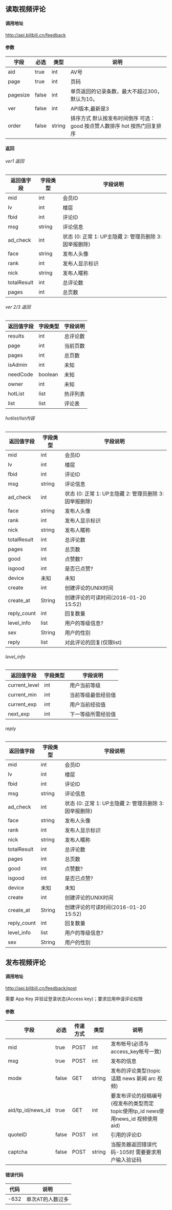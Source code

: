 ## 读取视频评论

#### 调用地址

http://api.bilibili.cn/feedback

#### 参数

| 字段       | 必选    | 类型     | 说明                                       |
| -------- | ----- | ------ | ---------------------------------------- |
| aid      | true  | int    | AV号                                      |
| page     | true  | int    | 页码                                       |
| pagesize | false | int    | 单页返回的记录条数，最大不超过300，默认为10。                |
| ver      | false | int    | API版本,最新是3                               |
| order    | false | string | 排序方式 默认按发布时间倒序 可选：good 按点赞人数排序 hot 按热门回复排序 |

#### 返回

###### ver1 返回

| 返回值字段       | 字段类型   | 字段说明                                  |
| ----------- | ------ | ------------------------------------- |
| mid         | int    | 会员ID                                  |
| lv          | int    | 楼层                                    |
| fbid        | int    | 评论ID                                  |
| msg         | string | 评论信息                                  |
| ad_check    | int    | 状态 (0: 正常 1: UP主隐藏 2: 管理员删除 3: 因举报删除) |
| face        | string | 发布人头像                                 |
| rank        | int    | 发布人显示标识                               |
| nick        | string | 发布人暱称                                 |
| totalResult | int    | 总评论数                                  |
| pages       | int    | 总页数                                   |

###### ver 2/3 返回

| 返回值字段    | 字段类型    | 字段说明 |
| -------- | ------- | ---- |
| results  | int     | 总评论数 |
| page     | int     | 当前页数 |
| pages    | int     | 总页数  |
| isAdmin  | int     | 未知   |
| needCode | boolean | 未知   |
| owner    | int     | 未知   |
| hotList  | list    | 热评列表 |
| list     | list    | 评论表  |

###### hotlist/list内容

| 返回值字段       | 字段类型   | 字段说明                                  |
| ----------- | ------ | ------------------------------------- |
| mid         | int    | 会员ID                                  |
| lv          | int    | 楼层                                    |
| fbid        | int    | 评论ID                                  |
| msg         | string | 评论信息                                  |
| ad_check    | int    | 状态 (0: 正常 1: UP主隐藏 2: 管理员删除 3: 因举报删除) |
| face        | string | 发布人头像                                 |
| rank        | int    | 发布人显示标识                               |
| nick        | string | 发布人暱称                                 |
| totalResult | int    | 总评论数                                  |
| pages       | int    | 总页数                                   |
| good        | int    | 点赞数?                                  |
| isgood      | int    | 是否已点赞?                                |
| device      | 未知     | 未知                                    |
| create      | int    | 创建评论的UNIX时间                           |
| create_at   | String | 创建评论的可读时间(2016-01-20 15:52)           |
| reply_count | int    | 回复数量                                  |
| level_info  | list   | 用户的等级信息?                              |
| sex         | String | 用户的性别                                 |
| reply       | list   | 对此评论的回复(仅限list)                       |

###### level_info

| 返回值字段         | 字段类型 | 字段说明      |
| ------------- | ---- | --------- |
| current_level | int  | 用户当前等级    |
| current_min   | int  | 当前等级最低经验值 |
| current_exp   | int  | 用户当前经验值   |
| next_exp      | int  | 下一等级所需经验值 |

###### reply

| 返回值字段       | 字段类型   | 字段说明                                  |
| ----------- | ------ | ------------------------------------- |
| mid         | int    | 会员ID                                  |
| lv          | int    | 楼层                                    |
| fbid        | int    | 评论ID                                  |
| msg         | string | 评论信息                                  |
| ad_check    | int    | 状态 (0: 正常 1: UP主隐藏 2: 管理员删除 3: 因举报删除) |
| face        | string | 发布人头像                                 |
| rank        | int    | 发布人显示标识                               |
| nick        | string | 发布人暱称                                 |
| totalResult | int    | 总评论数                                  |
| pages       | int    | 总页数                                   |
| good        | int    | 点赞数?                                  |
| isgood      | int    | 是否已点赞?                                |
| device      | 未知     | 未知                                    |
| create      | int    | 创建评论的UNIX时间                           |
| create_at   | String | 创建评论的可读时间(2016-01-20 15:52)           |
| reply_count | int    | 回复数量                                  |
| level_info  | list   | 用户的等级信息?                              |
| sex         | String | 用户的性别                                 |

## 发布视频评论

#### 调用地址

http://api.bilibili.cn/feedback/post

需要 App Key 并验证登录状态(Access key)；要求应用申请评论权限

#### 参数

| 字段                | 必选    | 传递方式 | 类型     | 说明                                       |
| ----------------- | ----- | ---- | ------ | ---------------------------------------- |
| mid               | true  | POST | int    | 发布帐号(必须与access_key帐号一致)                  |
| msg               | true  | POST | int    | 发布的信息                                    |
| mode              | false | GET  | string | 发布的评论类型(topic 话题 news 新闻 arc 视频)         |
| aid/tp_id/news_id | true  | GET  | int    | 要发布评论的投稿编号 (视发布的类型而定 topic使用tp_id news使用news_id 视频使用aid) |
| quoteID           | false | POST | int    | 引用的评论ID                                  |
| captcha           | false | POST | string | 当服务器返回错误代码-105时 需要要求用户输入验证码              |

#### 错误代码

| 代码   | 说明        |
| ---- | --------- |
| -632 | 单次AT的人数过多 |
